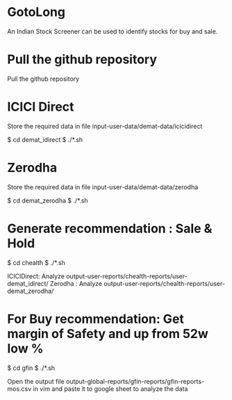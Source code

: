 # GotoLong

An Indian Stock Screener can be used to identify stocks for buy and sale.

# Pull the github repository
Pull the github repository

# ICICI Direct

Store the required data in file input-user-data/demat-data/icicidirect

$ cd demat_idirect
$ ./*.sh

# Zerodha

Store the required data in file input-user-data/demat-data/zerodha

$ cd demat_zerodha
$ ./*.sh

# Generate recommendation : Sale & Hold

$ cd chealth
$ ./*.sh

ICICIDirect: Analyze output-user-reports/chealth-reports/user-demat_idirect/
Zerodha : Analyze output-user-reports/chealth-reports/user-demat_zerodha/

# For Buy recommendation: Get margin of Safety and up from 52w low %

$ cd gfin
$ ./*.sh

Open the output file output-global-reports/gfin-reports/gfin-reports-mos.csv in vim and paste it to google sheet to analyze the data
